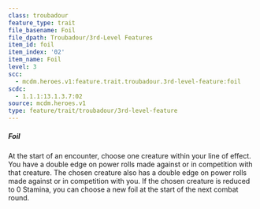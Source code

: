 ```yaml
---
class: troubadour
feature_type: trait
file_basename: Foil
file_dpath: Troubadour/3rd-Level Features
item_id: foil
item_index: '02'
item_name: Foil
level: 3
scc:
  - mcdm.heroes.v1:feature.trait.troubadour.3rd-level-feature:foil
scdc:
  - 1.1.1:13.1.3.7:02
source: mcdm.heroes.v1
type: feature/trait/troubadour/3rd-level-feature
---
```


##### Foil

At the start of an encounter, choose one creature within your line of effect. You have a double edge on power rolls made against or in competition with that creature. The chosen creature also has a double edge on power rolls made against or in competition with you. If the chosen creature is reduced to 0 Stamina, you can choose a new foil at the start of the next combat round.
